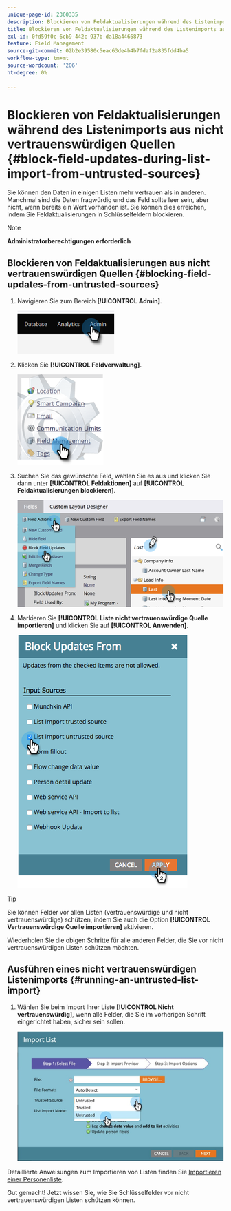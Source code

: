 ```yaml
---
unique-page-id: 2360335
description: Blockieren von Feldaktualisierungen während des Listenimports aus nicht vertrauenswürdigen Quellen - Marketo-Dokumente - Produktdokumentation
title: Blockieren von Feldaktualisierungen während des Listenimports aus nicht vertrauenswürdigen Quellen
exl-id: 0fd59f0c-6cb9-442c-937b-da18a4466873
feature: Field Management
source-git-commit: 02b2e39580c5eac63de4b4b7fdaf2a835fdd4ba5
workflow-type: tm+mt
source-wordcount: '206'
ht-degree: 0%

---
```


# Blockieren von Feldaktualisierungen während des Listenimports aus nicht vertrauenswürdigen Quellen {#block-field-updates-during-list-import-from-untrusted-sources}

Sie können den Daten in einigen Listen mehr vertrauen als in anderen. Manchmal sind die Daten fragwürdig und das Feld sollte leer sein, aber nicht, wenn bereits ein Wert vorhanden ist. Sie können dies erreichen, indem Sie Feldaktualisierungen in Schlüsselfeldern blockieren.

>[!NOTE]
>
>**Administratorberechtigungen erforderlich**

## Blockieren von Feldaktualisierungen aus nicht vertrauenswürdigen Quellen {#blocking-field-updates-from-untrusted-sources}

1. Navigieren Sie zum Bereich **[!UICONTROL Admin]**.

   ![](assets/blocking-field-updates-from-untrusted-sources-1.png)

1. Klicken Sie **[!UICONTROL Feldverwaltung]**.

   ![](assets/blocking-field-updates-from-untrusted-sources-2.png)

1. Suchen Sie das gewünschte Feld, wählen Sie es aus und klicken Sie dann unter **[!UICONTROL Feldaktionen]** auf **[!UICONTROL Feldaktualisierungen blockieren]**.

   ![](assets/blocking-field-updates-from-untrusted-sources-3.png)

1. Markieren Sie **[!UICONTROL Liste nicht vertrauenswürdige Quelle importieren]** und klicken Sie auf **[!UICONTROL Anwenden]**.

   ![](assets/blocking-field-updates-from-untrusted-sources-4.png)

>[!TIP]
>
>Sie können Felder vor allen Listen (vertrauenswürdige und nicht vertrauenswürdige) schützen, indem Sie auch die Option **[!UICONTROL Vertrauenswürdige Quelle importieren]** aktivieren.

Wiederholen Sie die obigen Schritte für alle anderen Felder, die Sie vor nicht vertrauenswürdigen Listen schützen möchten.

## Ausführen eines nicht vertrauenswürdigen Listenimports {#running-an-untrusted-list-import}

1. Wählen Sie beim Import Ihrer Liste **[!UICONTROL Nicht vertrauenswürdig]**, wenn alle Felder, die Sie im vorherigen Schritt eingerichtet haben, sicher sein sollen.

   ![](assets/blocking-field-updates-from-untrusted-sources-5.png)

Detaillierte Anweisungen zum Importieren von Listen finden Sie [Importieren einer Personenliste](/help/marketo/getting-started/quick-wins/import-a-list-of-people.md).

Gut gemacht! Jetzt wissen Sie, wie Sie Schlüsselfelder vor nicht vertrauenswürdigen Listen schützen können.
